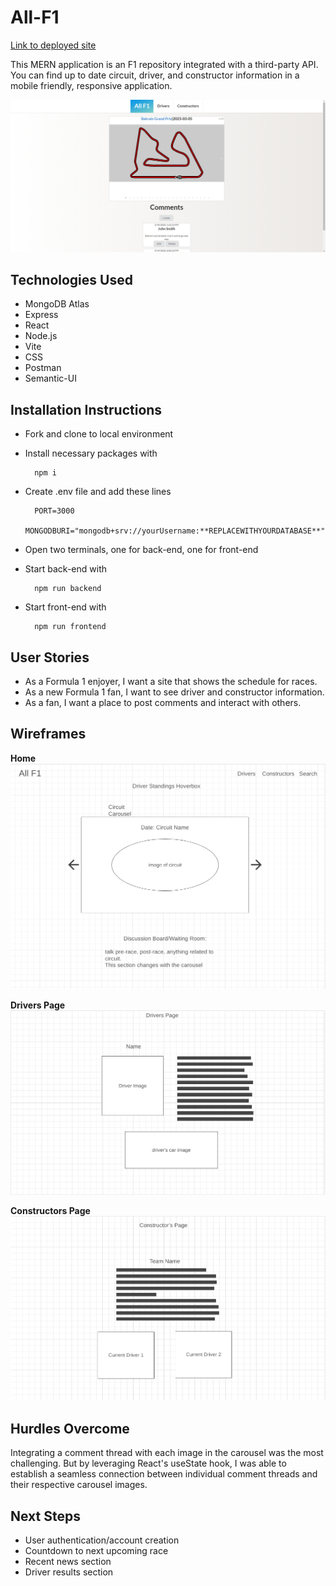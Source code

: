 # All-F1
[Link to deployed  site](https://all-f1-5090b40bdcf1.herokuapp.com/)

This MERN application is an F1 repository integrated with a third-party API. You can find up to date circuit, driver, and constructor information in a mobile friendly, responsive application.

![Embedded screenshot](frontend/public/assets/screenshot.png)

## Technologies Used

- MongoDB Atlas
- Express
- React
- Node.js
- Vite
- CSS
- Postman
- Semantic-UI

## Installation Instructions

- Fork and clone to local environment
- Install necessary packages with

        npm i

- Create .env file and add these lines

        PORT=3000
        MONGODBURI="mongodb+srv://yourUsername:**REPLACEWITHYOURDATABASE**"

- Open two terminals, one for back-end, one for front-end
- Start back-end with

        npm run backend

- Start front-end with

        npm run frontend

## User Stories

- As a Formula 1 enjoyer, I want a site that shows the schedule for races.
- As a new Formula 1 fan, I want to see driver and constructor information.
- As a fan, I want a place to post comments and interact with others.

## Wireframes

**Home**
![home page](frontend/public/assets/homepage.png)

**Drivers Page**
![drivers page](frontend/public/assets/drivers-page.png)

**Constructors Page**
![constructors page](frontend/public/assets/constructors-page.png)


## Hurdles Overcome

Integrating a comment thread with each image in the carousel was the most challenging. But by leveraging React's useState hook, I was able to establish a seamless connection between individual comment threads and their respective carousel images.

## Next Steps

- User authentication/account creation
- Countdown to next upcoming race
- Recent news section
- Driver results section
